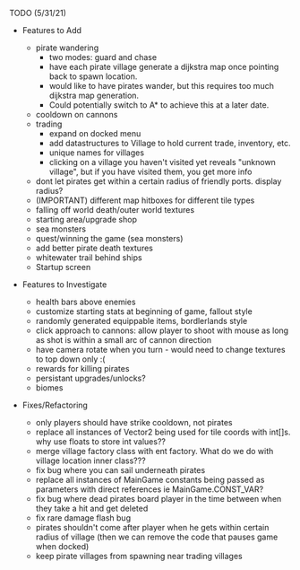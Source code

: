 TODO (5/31/21)
- Features to Add
    - pirate wandering 
        - two modes: guard and chase
        - have each pirate village generate a dijkstra map once pointing back to spawn location.
        - would like to have pirates wander, but this requires too much dijkstra map generation.
        - Could potentially switch to A* to achieve this at a later date.
    - cooldown on cannons
    - trading 
        - expand on docked menu
        - add datastructures to Village to hold current trade, inventory, etc.
        - unique names for villages
        - clicking on a village you haven't visited yet reveals "unknown village", but if you have visited them, you get more info
    - dont let pirates get within a certain radius of friendly ports. display radius?
    - (IMPORTANT) different map hitboxes for different tile types
    - falling off world death/outer world textures
    - starting area/upgrade shop
    - sea monsters
    - quest/winning the game (sea monsters)
    - add better pirate death textures
    - whitewater trail behind ships
    - Startup screen
    
- Features to Investigate
    - health bars above enemies
    - customize starting stats at beginning of game, fallout style
    - randomly generated equippable items, bordlerlands style
    - click approach to cannons: allow player to shoot with mouse as long as shot is within a small arc of cannon direction
    - have camera rotate when you turn - would need to change textures to top down only :(
    - rewards for killing pirates
    - persistant upgrades/unlocks?
    - biomes

- Fixes/Refactoring
    - only players should have strike cooldown, not pirates
    - replace all instances of Vector2 being used for tile coords with int[]s. why use floats to store int values??
    - merge village factory class with ent factory. What do we do with village location inner class???
    - fix bug where you can sail underneath pirates
    - replace all instances of MainGame constants being passed as parameters with direct references ie MainGame.CONST_VAR?
    - fix bug where dead pirates board player in the time between when they take a hit and get deleted
    - fix rare damage flash bug
    - pirates shouldn't come after player when he gets within certain radius of village (then we can remove the code that pauses game when docked)
    - keep pirate villages from spawning near trading villages
